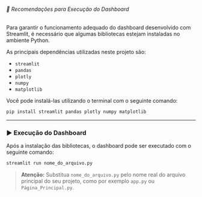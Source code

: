 
###### 📌 Recomendações para Execução do Dashboard

Para garantir o funcionamento adequado do dashboard desenvolvido com Streamlit, é necessário que algumas bibliotecas estejam instaladas no ambiente Python.

As principais dependências utilizadas neste projeto são:

- `streamlit`  
- `pandas`  
- `plotly`  
- `numpy`  
- `matplotlib`  

Você pode instalá-las utilizando o terminal com o seguinte comando:

```bash
pip install streamlit pandas plotly numpy matplotlib
```

---

### ▶️ Execução do Dashboard

Após a instalação das bibliotecas, o dashboard pode ser executado com o seguinte comando:

```bash
streamlit run nome_do_arquivo.py
```

> **Atenção:** Substitua `nome_do_arquivo.py` pelo nome real do arquivo principal do seu projeto, como por exemplo `app.py` ou `Página_Principal.py`.
